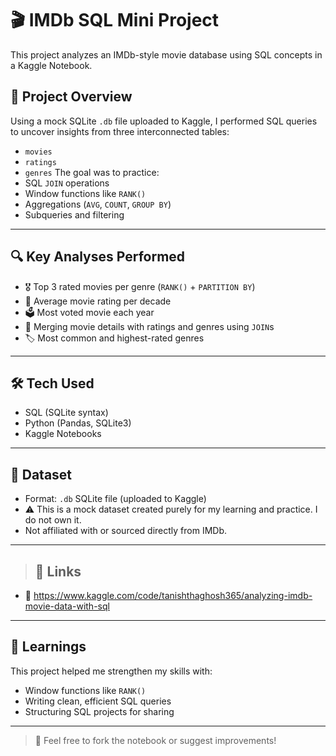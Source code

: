 # 🎬 IMDb SQL Mini Project

This project analyzes an IMDb-style movie database using SQL concepts in a Kaggle Notebook.

## 📌 Project Overview
Using a mock SQLite `.db` file uploaded to Kaggle, I performed SQL queries to uncover insights from three interconnected tables:
- `movies`
- `ratings`
- `genres`
The goal was to practice:
- SQL `JOIN` operations
- Window functions like `RANK()`
- Aggregations (`AVG`, `COUNT`, `GROUP BY`)
- Subqueries and filtering

---

## 🔍 Key Analyses Performed
- 🎖️ Top 3 rated movies per genre (`RANK()` + `PARTITION BY`)
- 🧮 Average movie rating per decade
- 🗳️ Most voted movie each year
- 🔗 Merging movie details with ratings and genres using `JOIN`s
- 🏷️ Most common and highest-rated genres

---

## 🛠️ Tech Used
- SQL (SQLite syntax)
- Python (Pandas, SQLite3)
- Kaggle Notebooks

---

## 📁 Dataset
- Format: `.db` SQLite file (uploaded to Kaggle)
- ⚠️ This is a mock dataset created purely for my learning and practice. I do not own it.
- Not affiliated with or sourced directly from IMDb.

---

> ## 📎 Links
- 🔗 https://www.kaggle.com/code/tanishthaghosh365/analyzing-imdb-movie-data-with-sql

---

## 🧠 Learnings
This project helped me strengthen my skills with:
- Window functions like `RANK()`
- Writing clean, efficient SQL queries
- Structuring SQL projects for sharing

---

> 💬 Feel free to fork the notebook or suggest improvements!

